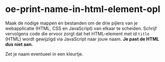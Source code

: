 # oe-print-name-in-html-element-opl

Maak de nodige mappen en bestanden om de drie pijlers van je webapplicatie (HTML, CSS en JavaScript) van elkaar te scheiden.
Schrijf vervolgens code die ervoor zorgt dat het HTML-element met id `title` (HTML) wordt gewijzigd via JavaScript naar jouw naam. **Je past de HTML dus niet aan.**

Zet je naam eventueel in een kleurtje.
